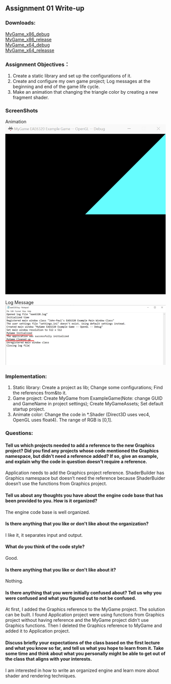 ## Assignment 01 Write-up

### Downloads:
[MyGame_x86_debug](https://github.com/XingnanChen/Engineer2/raw/master/Assignment01/MyGame_x86_debug.zip)  
[MyGame_x86_release](https://github.com/XingnanChen/Engineer2/raw/master/Assignment01/MyGame_x86_release.zip)  
[MyGame_x64_debug](https://github.com/XingnanChen/Engineer2/raw/master/Assignment01/MyGame_x64_debug.zip)  
[MyGame_x64_releasse](https://github.com/XingnanChen/Engineer2/raw/master/Assignment01/MyGame_x64_releasse.zip)  


### Assignment Objectives：
1. Create a static library and set up the configurations of it.
2. Create and configure my own game project; Log messages at the beginning and end of the game life cycle.
3. Make an animation that changing the triangle color by creating a new fragment shader.

### ScreenShots 
Animation  
![Image](Assignment01/AnimateColor.gif)  

Log Message  
![Image](Assignment01/LogPic.png)  

### Implementation:
1. Static library: Create a project as lib; Change some configurations; Find the references from&to it.
2. Game project: Create MyGame from ExampleGame(Note: change GUID and GameName in project settings); Create MyGameAssets; Set default startup project.
3. Animate color: Change the code in *.Shader (Direct3D uses vec4, OpenGL uses float4). The range of RGB is [0,1].   

### Questions:
#### Tell us which projects needed to add a reference to the new Graphics project? Did you find any projects whose code mentioned the Graphics namespace, but didn't need a reference added? If so, give an example, and explain why the code in question doesn't require a reference. 
Application needs to add the Graphics project reference.
ShaderBuilder has Graphics namespace but doesn’t need the reference because ShaderBuider doesn’t use the functions from Graphics project.

#### Tell us about any thoughts you have about the engine code base that has been provided to you. How is it organized?  
The engine code base is well organized. 

#### Is there anything that you like or don't like about the organization? 
I like it, it separates input and output. 

#### What do you think of the code style?
Good.

#### Is there anything that you like or don't like about it?
Nothing.

#### Is there anything that you were initially confused about? Tell us why you were confused and what you figured out to not be confused. 
At first, I added the Graphics reference to the MyGame project. The solution can be built. I found Application project were using functions from Graphics project without having reference and the MyGame project didn’t use Graphics functions. Then I deleted the Graphics reference to MyGame and added it to Application project.

#### Discuss briefly your expectations of the class based on the first lecture and what you know so far, and tell us what you hope to learn from it. Take some time and think about what you personally might be able to get out of the class that aligns with your interests.
I am interested in how to write an organized engine and learn more about shader and rendering techniques. 


